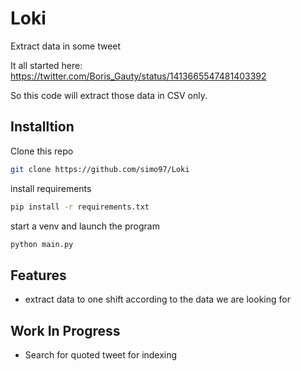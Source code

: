 # Loki
Extract data in some tweet


It all started here: https://twitter.com/Boris_Gauty/status/1413665547481403392

So this code will extract those data in CSV only.

## Installtion

Clone this repo
```bash
git clone https://github.com/simo97/Loki
```

install requirements
```bash
pip install -r requirements.txt
```

start a venv and launch the program
```bash
python main.py
```

## Features

- extract data to one shift according to the data we are looking for

## Work In Progress
- Search for quoted tweet for indexing
